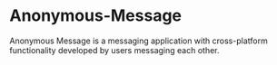 # Anonymous-Message
Anonymous Message is a messaging application with cross-platform functionality developed by users messaging each other.
